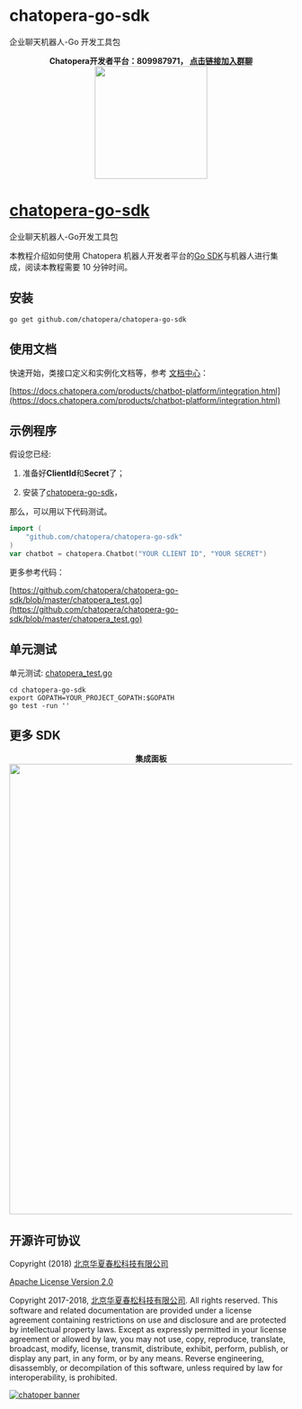 # chatopera-go-sdk

企业聊天机器人-Go 开发工具包

<p align="center">
    <b>Chatopera开发者平台：809987971， <a href="https://jq.qq.com/?_wv=1027&k=5S51T2a" target="_blank">点击链接加入群聊</a></b><br>
    <img src="https://user-images.githubusercontent.com/3538629/48105854-0bfcca00-e274-11e8-8eb4-ffb46a2c9179.png" width="200">
  </p>
  
  
# [chatopera-go-sdk](https://github.com/chatopera/chatopera-go-sdk)
企业聊天机器人-Go开发工具包

本教程介绍如何使用 Chatopera 机器人开发者平台的[Go SDK](https://github.com/chatopera/chatopera-go-sdk)与机器人进行集成，阅读本教程需要 10 分钟时间。

## 安装

```
go get github.com/chatopera/chatopera-go-sdk
```

## 使用文档

快速开始，类接口定义和实例化文档等，参考 [文档中心](https://docs.chatopera.com/products/chatbot-platform/integration.html)：

[https://docs.chatopera.com/products/chatbot-platform/integration.html](https://docs.chatopera.com/products/chatbot-platform/integration.html)

## 示例程序

假设您已经:

1. 准备好**ClientId**和**Secret**了；

2. 安装了[chatopera-go-sdk](https://github.com/chatopera/chatopera-go-sdk)，

那么，可以用以下代码测试。

```go
import (
	"github.com/chatopera/chatopera-go-sdk"
)
var chatbot = chatopera.Chatbot("YOUR CLIENT ID", "YOUR SECRET")
```

更多参考代码：

[https://github.com/chatopera/chatopera-go-sdk/blob/master/chatopera_test.go](https://github.com/chatopera/chatopera-go-sdk/blob/master/chatopera_test.go)

## 单元测试

单元测试: [chatopera_test.go](https://github.com/chatopera/chatopera-go-sdk/blob/master/chatopera_test.go)

```
cd chatopera-go-sdk
export GOPATH=YOUR_PROJECT_GOPATH:$GOPATH
go test -run ''
```

## 更多 SDK

<p align="center">
  <b>集成面板</b><br>
  <a href="http://bot.chatopera.com/" target="_blank">
      <img src="https://user-images.githubusercontent.com/3538629/48044669-1e212e80-e1c8-11e8-918c-8e6fdf4e95c0.png" width="800">
  </a>
</p>

## 开源许可协议

Copyright (2018) [北京华夏春松科技有限公司](https://www.chatopera.com/)

[Apache License Version 2.0](./LICENSE)

Copyright 2017-2018, [北京华夏春松科技有限公司](https://www.chatopera.com/). All rights reserved. This software and related documentation are provided under a license agreement containing restrictions on use and disclosure and are protected by intellectual property laws. Except as expressly permitted in your license agreement or allowed by law, you may not use, copy, reproduce, translate, broadcast, modify, license, transmit, distribute, exhibit, perform, publish, or display any part, in any form, or by any means. Reverse engineering, disassembly, or decompilation of this software, unless required by law for interoperability, is prohibited.

[![chatoper banner][co-banner-image]][co-url]

[co-banner-image]: https://user-images.githubusercontent.com/3538629/42383104-da925942-8168-11e8-8195-868d5fcec170.png
[co-url]: https://www.chatopera.com
